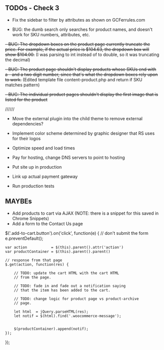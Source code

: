 ## TODOs - Check 3

- Fix the sidebar to filter by attributes as shown on GCFerrules.com

- BUG: the dumb search only searches for product names, and doesn't work for
SKU numbers, attributes, etc.

~~- BUG: The dropdown boxes on the product page currently truncate the price. For
example, if the actual price is $104.63, the dropdown box will show
$104.00.~~
(I was parsing to int instead of to double, so it was truncating the decimal)

~~- BUG: The product page shouldn't display products whose SKUs end with a - and
a two digit number, since that's what the dropdown boxes rely upon to work.~~
(Edited template file content-product.php and return if SKU matches pattern)

~~- BUG: The individual product pages shouldn't display the first image that is
listed for the product~~

//////


- Move the external plugin into the child theme to remove external
dependencies?

- Implement color scheme determined by graphic
designer that RS uses for their logos

- Optimize speed and load times

- Pay for hosting, change DNS servers to point
to hosting

- Put site up in production

- Link up actual payment gateway

- Run production tests

## MAYBEs

- Add products to cart via AJAX (NOTE: there is a snippet for this
saved in Chrome Snippets)
- Add a form to the Contact Us page

$('.add-to-cart.button').on('click', function(e) {
	// don't submit the form
	e.preventDefault();

	var action           = $(this).parent().attr('action')
	var productContainer = $(this).parent().parent()
	
	// response from that page
	$.get(action, function(res) {

		// TODO: update the cart HTML with the cart HTML
		// from the page.

		// TODO: fade in and fade out a notification saying
		// that the item has been added to the cart.

		// TODO: change logic for product page vs product-archive
		// page.

		let html  = jQuery.parseHTML(res);
		let notif = $(html).find('.woocommerce-message');


		$(productContainer).append(notif);
    });
});
